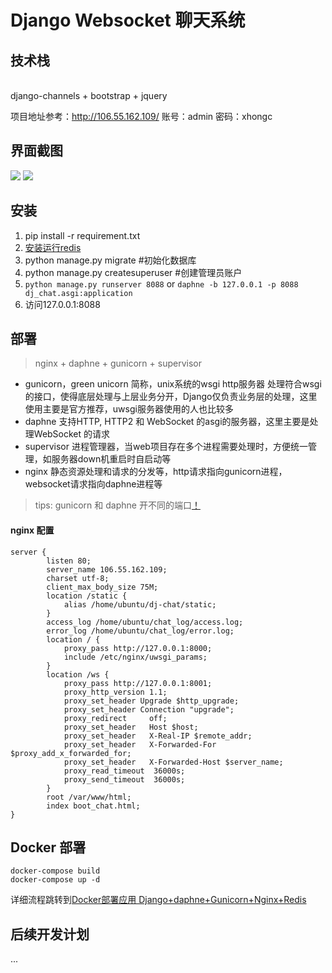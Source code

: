# Django Websocket 聊天系统
## 技术栈
<br>
django-channels + bootstrap + jquery 

项目地址参考：http://106.55.162.109/ 账号：admin 密码：xhongc
## 界面截图
![](https://s1.ax1x.com/2020/07/11/Ul8LZ9.png)
![](https://s1.ax1x.com/2020/07/11/UlYYKU.png)
## 安装
1. pip install -r requirement.txt
2. [安装运行redis](https://www.runoob.com/redis/redis-install.html)
3. python manage.py migrate #初始化数据库
4. python manage.py createsuperuser #创建管理员账户
4. `python manage.py runserver 8088` or 
`daphne -b 127.0.0.1 -p 8088 dj_chat.asgi:application`
5. 访问127.0.0.1:8088 

## 部署
> nginx + daphne + gunicorn + supervisor
- gunicorn，green unicorn 简称，unix系统的wsgi http服务器
处理符合wsgi的接口，使得底层处理与上层业务分开，Django仅负责业务层的处理，这里使用主要是官方推荐，uwsgi服务器使用的人也比较多
- daphne 支持HTTP, HTTP2 和 WebSocket 的asgi的服务器，这里主要是处理WebSocket 的请求
- supervisor 进程管理器，当web项目存在多个进程需要处理时，方便统一管理，如服务器down机重启时自启动等
- nginx 静态资源处理和请求的分发等，http请求指向gunicorn进程，websocket请求指向daphne进程等
> tips: gunicorn 和 daphne 开不同的端口[！](https://github.com/xhongc/dj-chat/blob/master/supervisor.conf)
#### nginx 配置
```nginx
server {
        listen 80;
        server_name 106.55.162.109;
        charset utf-8;
        client_max_body_size 75M;
        location /static {
            alias /home/ubuntu/dj-chat/static;
        }
        access_log /home/ubuntu/chat_log/access.log;
        error_log /home/ubuntu/chat_log/error.log;
        location / {
            proxy_pass http://127.0.0.1:8000;
            include /etc/nginx/uwsgi_params;
        }
        location /ws {
            proxy_pass http://127.0.0.1:8001;
            proxy_http_version 1.1;
            proxy_set_header Upgrade $http_upgrade;
            proxy_set_header Connection "upgrade";
            proxy_redirect     off;
            proxy_set_header   Host $host;
            proxy_set_header   X-Real-IP $remote_addr;
            proxy_set_header   X-Forwarded-For $proxy_add_x_forwarded_for;
            proxy_set_header   X-Forwarded-Host $server_name;
            proxy_read_timeout  36000s;
            proxy_send_timeout  36000s;
        }
        root /var/www/html;
        index boot_chat.html;
}

```
## Docker 部署
```shell
docker-compose build
docker-compose up -d
```
详细流程跳转到[Docker部署应用 Django+daphne+Gunicorn+Nginx+Redis](https://xhongc.github.io/docker-django-daphne-gunicorn-nginx.html)
## 后续开发计划
...

